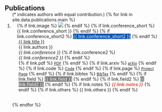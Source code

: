 <h1 id="publications"></h1>

<h2 style="margin: -15px 0px -15px;">Publications </h2>


<div class="publications">
<ol class="bibliography">
(* indicates authors with equal contribution.)
{% for link in site.data.publications.main %}
<li>
<div class="pub-row">
  <div class="col-sm-3 abbr" style="position: relative;padding-right: 15px;padding-left: 15px;">
    {% if link.image %} 
    <img src="{{ link.image }}" class="teaser img-fluid z-depth-1" style="width=100;height=40%">
    {% endif %}
    {% if link.conference_short %} 
    <abbr class="badge">{{ link.conference_short }}</abbr>
    {% endif %}
    {% if link.conference_short2 %} 
    <abbr class="badge" style="background-color: #0056b3; color: #ffffff; margin: 20px 0px 0px;" >{{ link.conference_short2 }}</abbr>
    {% endif %}
  </div>
  <div class="col-sm-9" style="position: relative;padding-right: 15px;padding-left: 20px;">
      <!-- {% if link.conference_short %} 
      <abbr class="badge" style="background-color: #0056b3; color: #ffffff; padding: 2px 15px; border-radius: 3px; display: inline-block; font-size: 12px; font-weight: bold;">
      {{ link.conference_short }}
      </abbr>
      {% endif %} -->
      <div class="title"><a href="{{ link.pdf }}">{{ link.title }}</a></div>
      <div class="author">{{ link.authors }}</div>
      <div class="periodical"><em>{{ link.conference }}</em>
      {% if link.conference2 %} 
      <br><em>{{ link.conference2 }}</em>
      {% endif %} 
      </div>
    <div class="links">
      {% if link.pdf %} 
      <a href="{{ link.pdf }}" class="btn btn-sm z-depth-0" role="button" target="_blank" style="font-size:12px;">PDF</a>
      {% endif %}
      {% if link.arxiv %} 
      <a href="{{ link.arxiv }}" class="btn btn-sm z-depth-0" role="button" target="_blank" style="font-size:12px;">arXiv</a>
      {% endif %}
      {% if link.code %} 
      <a href="{{ link.code }}" class="btn btn-sm z-depth-0" role="button" target="_blank" style="font-size:12px;">Code</a>
      {% endif %}
      {% if link.page %} 
      <a href="{{ link.page }}" class="btn btn-sm z-depth-0" role="button" target="_blank" style="font-size:12px;">Project Page</a>
      {% endif %}
      {% if link.bibtex %} 
      <a href="{{ link.bibtex }}" class="btn btn-sm z-depth-0" role="button" target="_blank" style="font-size:12px;">BibTex</a>
      {% endif %}
      {% if link.field %} 
      <abbr class="badge" style="background-color: #7d7d7d; color: #ffffff; margin: 0px 0px 0px;">{{ link.field }}</abbr>
      {% endif %}
      {% if link.field2 %} 
      <abbr class="badge" style="background-color: #7d7d7d; color: #ffffff; margin: 0px 0px 0px;">{{ link.field2 }}</abbr>
      {% endif %}
      {% if link.notes %} 
      <strong> <i style="color:#e74d3c">{{ link.notes }}</i></strong>
      {% endif %}
      {% if link.others %} 
      {{ link.others }}
      {% endif %}
    </div>
  </div>
</div>
</li>

<br>

{% endfor %}

</ol>
</div>





